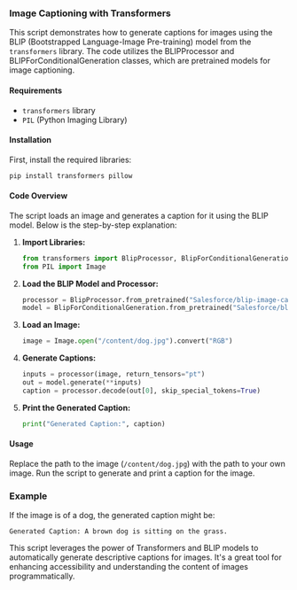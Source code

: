 
### Image Captioning with Transformers

This script demonstrates how to generate captions for images using the BLIP (Bootstrapped Language-Image Pre-training) model from the `transformers` library. The code utilizes the BLIPProcessor and BLIPForConditionalGeneration classes, which are pretrained models for image captioning.

#### Requirements
- `transformers` library
- `PIL` (Python Imaging Library)

#### Installation

First, install the required libraries:

```bash
pip install transformers pillow
```

#### Code Overview

The script loads an image and generates a caption for it using the BLIP model. Below is the step-by-step explanation:

1. **Import Libraries:**
    ```python
    from transformers import BlipProcessor, BlipForConditionalGeneration
    from PIL import Image
    ```

2. **Load the BLIP Model and Processor:**
    ```python
    processor = BlipProcessor.from_pretrained("Salesforce/blip-image-captioning-base")
    model = BlipForConditionalGeneration.from_pretrained("Salesforce/blip-image-captioning-base")
    ```

3. **Load an Image:**
    ```python
    image = Image.open("/content/dog.jpg").convert("RGB")
    ```

4. **Generate Captions:**
    ```python
    inputs = processor(image, return_tensors="pt")
    out = model.generate(**inputs)
    caption = processor.decode(out[0], skip_special_tokens=True)
    ```

5. **Print the Generated Caption:**
    ```python
    print("Generated Caption:", caption)
    ```

#### Usage

Replace the path to the image (`/content/dog.jpg`) with the path to your own image. Run the script to generate and print a caption for the image.

### Example

If the image is of a dog, the generated caption might be:
```
Generated Caption: A brown dog is sitting on the grass.
```

This script leverages the power of Transformers and BLIP models to automatically generate descriptive captions for images. It's a great tool for enhancing accessibility and understanding the content of images programmatically.
